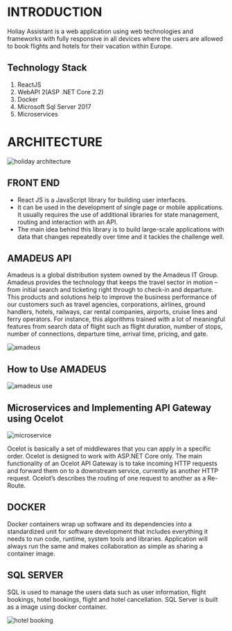 # INTRODUCTION

Holiay Assistant is a web application using web technologies and frameworks with fully responsive in all devices where the users are allowed to book flights and hotels for their vacation within Europe.

## Technology Stack
1. 	ReactJS
2.	WebAPI 2(ASP .NET Core 2.2)
3.	Docker
4.	Microsoft Sql Server 2017
5.	Microservices


# ARCHITECTURE

![holiday architecture](https://user-images.githubusercontent.com/52786804/64127126-c1bf7900-cdb0-11e9-8935-f5b66886c8e9.png)

## FRONT END

- React JS is a JavaScript library for building user interfaces.
- It can be used in the development of single page or mobile applications. It usually requires the use of additional libraries for state management, routing and interaction with an API.
- The main idea behind this library is to build large-scale applications with data that changes repeatedly over time and it tackles the challenge well.

## AMADEUS API

Amadeus is a global distribution system owned by the Amadeus IT Group. Amadeus provides the technology that keeps the travel sector in motion – from initial search and ticketing right through to check-in and departure. 
This products and solutions help to improve the business performance of our customers such as travel agencies, corporations, airlines, ground handlers, hotels, railways, car rental companies, airports, cruise lines and ferry operators.
For instance, this algorithms trained with a lot of meaningful features from search data of flight such as flight duration, number of stops, number of connections, departure time, arrival time, pricing, and gate.

![amadeus](https://user-images.githubusercontent.com/52786804/64127125-c126e280-cdb0-11e9-89d6-78470b08c7d5.png)

## How to Use AMADEUS

![amadeus use](https://user-images.githubusercontent.com/52786804/64127124-c126e280-cdb0-11e9-8f09-a0a3974f2840.png)

## Microservices and Implementing API Gateway using Ocelot

![microservice](https://user-images.githubusercontent.com/52786804/64127127-c1bf7900-cdb0-11e9-992a-563c18bfa191.png)

Ocelot is basically a set of middlewares that you can apply in a specific order. Ocelot is designed to work with ASP.NET Core only. The main functionality of an Ocelot API Gateway is to take incoming HTTP requests and forward them on to a downstream service, currently as another HTTP request. Ocelot’s describes the routing of one request to another as a Re-Route.

## DOCKER

Docker containers wrap up software and its dependencies into a standardized unit for software development that includes everything it needs to run code, runtime, system tools and libraries. Application will always run the same and makes collaboration as simple as sharing a container image.

## SQL SERVER

SQL is used to manage the users data such as user information, flight bookings, hotel bookings, flight and hotel cancellation. SQL Server is built as a image using docker container.

![hotel booking](https://user-images.githubusercontent.com/52786804/64127469-10214780-cdb2-11e9-896f-1b120ba789eb.png)


